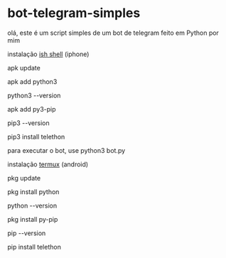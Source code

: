 # bot-telegram-simples
olá, este é um script simples de um bot de telegram feito em Python por mim

instalação [ish shell]([https://github.com](https://apps.apple.com/br/app/ish-shell/id1436902243)) (iphone)

apk update

apk add python3

python3 --version

apk add py3-pip

pip3 --version

pip3 install telethon

para executar o bot, use python3 bot.py

instalação [termux]([https://github.com](https://termux.softonic.com.br/android)) (android)

pkg update

pkg install python

python --version

pkg install py-pip

pip --version

pip install telethon

